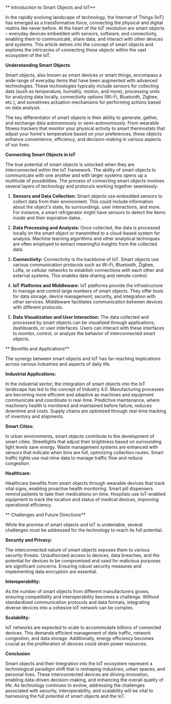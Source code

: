 ** Introduction to Smart Objects and IoT**

In the rapidly evolving landscape of technology, the Internet of Things (IoT) has emerged as a transformative force, connecting the physical and digital realms like never before. At the heart of the IoT revolution are smart objects – everyday devices embedded with sensors, software, and connectivity, enabling them to communicate, share data, and interact with other devices and systems. This article delves into the concept of smart objects and explores the intricacies of connecting these objects within the vast ecosystem of the IoT.

**Understanding Smart Objects**

Smart objects, also known as smart devices or smart things, encompass a wide range of everyday items that have been augmented with advanced technologies. These technologies typically include sensors for collecting data (such as temperature, humidity, motion, and more), processing units for analyzing data locally, connectivity options (Wi-Fi, Bluetooth, Zigbee, etc.), and sometimes actuation mechanisms for performing actions based on data analysis.

The key differentiator of smart objects is their ability to generate, gather, and exchange data autonomously or semi-autonomously. From wearable fitness trackers that monitor your physical activity to smart thermostats that adjust your home's temperature based on your preferences, these objects enhance convenience, efficiency, and decision-making in various aspects of our lives.

**Connecting Smart Objects in IoT**

The true potential of smart objects is unlocked when they are interconnected within the IoT framework. The ability of smart objects to communicate with one another and with larger systems opens up a multitude of possibilities. The process of connecting smart objects involves several layers of technology and protocols working together seamlessly:

1. **Sensors and Data Collection:** Smart objects use embedded sensors to collect data from their environment. This could include information about the object's state, its surroundings, user interactions, and more. For instance, a smart refrigerator might have sensors to detect the items inside and their expiration dates.

2. **Data Processing and Analysis:** Once collected, the data is processed locally on the smart object or transmitted to a cloud-based system for analysis. Machine learning algorithms and other analytical techniques are often employed to extract meaningful insights from the collected data.

3. **Connectivity:** Connectivity is the backbone of IoT. Smart objects use various communication protocols such as Wi-Fi, Bluetooth, Zigbee, LoRa, or cellular networks to establish connections with each other and external systems. This enables data sharing and remote control.

4. **IoT Platforms and Middleware:** IoT platforms provide the infrastructure to manage and control large numbers of smart objects. They offer tools for data storage, device management, security, and integration with other services. Middleware facilitates communication between devices with different protocols.

5. **Data Visualization and User Interaction:** The data collected and processed by smart objects can be visualized through applications, dashboards, or user interfaces. Users can interact with these interfaces to monitor, control, or analyze the behavior of interconnected smart objects.

** Benefits and Applications**

The synergy between smart objects and IoT has far-reaching implications across various industries and aspects of daily life.

**Industrial Applications:**

In the industrial sector, the integration of smart objects into the IoT landscape has led to the concept of Industry 4.0. Manufacturing processes are becoming more efficient and adaptive as machines and equipment communicate and coordinate in real-time. Predictive maintenance, where machinery health is monitored and maintained before failure, reduces downtime and costs. Supply chains are optimized through real-time tracking of inventory and shipments.

**Smart Cities:**

In urban environments, smart objects contribute to the development of smart cities. Streetlights that adjust their brightness based on surrounding light levels save energy. Waste management systems are enhanced with sensors that indicate when bins are full, optimizing collection routes. Smart traffic lights use real-time data to manage traffic flow and reduce congestion.

**Healthcare:**

Healthcare benefits from smart objects through wearable devices that track vital signs, enabling proactive health monitoring. Smart pill dispensers remind patients to take their medications on time. Hospitals use IoT-enabled equipment to track the location and status of medical devices, improving operational efficiency.

** Challenges and Future Directions**

While the promise of smart objects and IoT is undeniable, several challenges must be addressed for the technology to reach its full potential.

**Security and Privacy:**

The interconnected nature of smart objects exposes them to various security threats. Unauthorized access to devices, data breaches, and the potential for devices to be compromised and used for malicious purposes are significant concerns. Ensuring robust security measures and implementing data encryption are essential.

**Interoperability:**

As the number of smart objects from different manufacturers grows, ensuring compatibility and interoperability becomes a challenge. Without standardized communication protocols and data formats, integrating diverse devices into a cohesive IoT network can be complex.

**Scalability:**

IoT networks are expected to scale to accommodate billions of connected devices. This demands efficient management of data traffic, network congestion, and data storage. Additionally, energy efficiency becomes crucial as the proliferation of devices could strain power resources.

**Conclusion**

Smart objects and their integration into the IoT ecosystem represent a technological paradigm shift that is reshaping industries, urban spaces, and personal lives. These interconnected devices are driving innovation, enabling data-driven decision-making, and enhancing the overall quality of life. As technology continues to evolve, addressing the challenges associated with security, interoperability, and scalability will be vital to harnessing the full potential of smart objects and the IoT.
